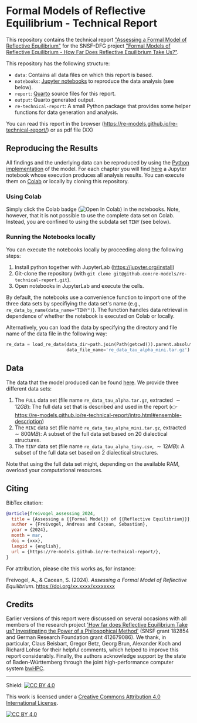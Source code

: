 # Formal Models of Reflective Equilibrium - Technical Report

This repository contains the technical report ["Assessing a Formal Model of Reflective Equilibrium"](https://re-models.github.io/re-technical-report/) for the SNSF-DFG project ["Formal Models of Reflective Equilibrium - How Far Does Reflective Equilibrium Take Us?"](https://www.philosophie.unibe.ch/forschung/forschungsprojekte/how_far_does_reflective_equilibrium_take_us/project/index_ger.html).

This repository has the following structure:

+ `data`: Contains all data files on which this report is based.
+ `notebooks`: [Jupyter notebooks](https://jupyter.org/) to reproduce the data analysis (see below).
+ `report`: [Quarto](https://quarto.org/) source files for this report.
+ `output`: Quarto generated output.
+ `re-technical-report`: A small Python package that provides some helper functions for data generation and analysis.

You can read this report in the browser (<https://re-models.github.io/re-technical-report/>) or as pdf file (XX)

## Reproducing the Results

All findings and the underlying data can be reproduced by using the [Python implementation](https://github.com/re-models/rethon) of the model. For each chapter you will find [here](https://github.com/re-models/re-technical-report/tree/main/notebooks) a Jupyter notebook whose execution produces all analysis results. You can execute them on [Colab](https://colab.research.google.com/) or locally by cloning this repository.

### Using Colab

Simply click the Colab badge (![Open In Colab](https://colab.research.google.com/assets/colab-badge.svg)) in the notebooks. Note, however, that it is not possible to use the complete data set on Colab. Instead, you are confined to using the subdata set `TINY` (see below).  

### Running the Notebooks locally

You can execute the notebooks locally by proceeding along the following steps:

1. Install python together with JupyterLab (<https://jupyter.org/install>)
2. Git-clone the repository (with `git clone git@github.com:re-models/re-technical-report.git`).
3. Open notebooks in JupyterLab and execute the cells.

By default, the notebooks use a convenience function to import one of the three data sets by specifiying the data set's name (e.g., `re_data_by_name(data_name="TINY")`). The function handles data retrieval in dependence of whether the notebook is executed on Colab or locally. 

Alternatively, you can load the data by specifying the directory and file name of the data file in the following way:

```python
re_data = load_re_data(data_dir=path.join(Path(getcwd()).parent.absolute(), 'data'), 
                       data_file_name='re_data_tau_alpha_mini.tar.gz')
```


## Data

The data that the model produced can be found [here](https://github.com/re-models/re-technical-report/tree/main/data). We provide three different data sets:

1. The `FULL` data set (file name `re_data_tau_alpha.tar.gz`, extracted $\sim 12GB$): The full data set that is described and used in the report (👉 <https://re-models.github.io/re-technical-report/intro.html#ensemble-description>)
2. The `MINI` data set (file name `re_data_tau_alpha_mini.tar.gz`, extracted $\sim 800MB$): A subset of the full data set based on $20$ dialectical structures.
3. The `TINY` data set (file name `re_data_tau_alpha_tiny.csv`, $\sim 12MB$): A subset of the full data set based on $2$ dialectical structures.

Note that using the full data set might, depending on the available RAM, overload your computational resources.  


## Citing

BibTex citation:

```bibtex
@article{freivogel_assessing_2024,
  title = {Assessing a {{Formal Model}} of {{Reflective Equilibrium}}},
  author = {Freivogel, Andreas and Cacean, Sebastian},
  year = {2024},
  month = mar,
  doi = {xxx},
  langid = {english},
  url = {https://re-models.github.io/re-technical-report/},
}
```

For attribution, please cite this works as, for instance:

Freivogel, A., & Cacean, S. (2024). *Assessing a Formal Model of Reflective Equilibrium*. <https://doi.org/xx.xxxx/xxxxxxxx>


## Credits

Earlier versions of this report were discussed on several occasions with all members of the research project  ['How far does Reflective Equilibrium Take us? Investigating the Power of a Philosophical Method'](https://www.philosophie.unibe.ch/forschung/forschungsprojekte/how_far_does_reflective_equilibrium_take_us/project/index_ger.html) (SNSF grant 182854 and German Research Foundation grant 412679086). We thank, in particular, Claus Beisbart, Gregor Betz, Georg Brun, Alexander Koch and Richard Lohse for their helpful comments, which helped to improve this report considerably. Finally, the authors acknowledge support by the state of Baden-Württemberg through the joint high-performance computer system [bwHPC](https://www.scc.kit.edu/en/services/bwUniCluster_2.0.php).

---
Shield: [![CC BY 4.0][cc-by-shield]][cc-by]

This work is licensed under a
[Creative Commons Attribution 4.0 International License][cc-by].

[![CC BY 4.0][cc-by-image]][cc-by]

[cc-by]: http://creativecommons.org/licenses/by/4.0/
[cc-by-image]: https://i.creativecommons.org/l/by/4.0/88x31.png
[cc-by-shield]: https://img.shields.io/badge/License-CC%20BY%204.0-lightgrey.svg
